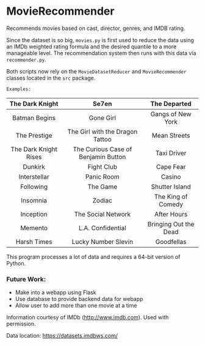 # MovieRecommender
Recommends movies based on cast, director, genres, and IMDB rating.

Since the dataset is so big, `movies.py` is first used to reduce the data using an IMDb weighted rating formula and the desired quantile to a more manageable level. The recommendation system then runs with this data via `recommender.py`.

Both scripts now rely on the `MovieDatasetReducer` and `MovieRecommender` classes located in the `src` package.

`Examples:`

| The Dark Knight  | Se7en | The Departed |
| :-------------: | :-------------: | :-------------: |
| Batman Begins  | Gone Girl  | Gangs of New York |
| The Prestige  | The Girl with the Dragon Tattoo  | Mean Streets |
| The Dark Knight Rises  | The Curious Case of Benjamin Button  | Taxi Driver |
| Dunkirk  | Fight Club | Cape Fear |
| Interstellar  | Panic Room  | Casino |
| Following  | The Game  | Shutter Island |
| Insomnia  | Zodiac  | The King of Comedy |
| Inception  | The Social Network  | After Hours |
| Memento  | L.A. Confidential  | Bringing Out the Dead |
| Harsh Times  | Lucky Number Slevin  | Goodfellas |

This program processes a lot of data and requires a 64-bit version of Python.

### Future Work:
- Make into a webapp using Flask
- Use database to provide backend data for webapp
- Allow user to add more than one movie at a time

Information courtesy of
IMDb
(http://www.imdb.com).
Used with permission.

Data location: https://datasets.imdbws.com/
